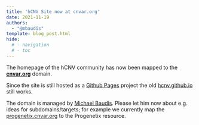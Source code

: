 ```yaml
---
title: 'hCNV Site now at cnvar.org'
date: 2021-11-19
authors:
  - "@mbaudis"
template: blog_post.html
hide:
  # - navigation
  # - toc
---
```


The homepage of the hCNV community has now been mapped to the [**cnvar.org**](https://cnvar.org)
domain.

<!--more-->

Since the site is still hosted as a [Github Pages](https://pages.github.com) project
the old [hcnv.github.io](https://hcnv.github.io) still works.

The domain is managed by [Michael Baudis](https://info.baudisgroup.org/group/Michael_Baudis/).
Please let him now about e.g. ideas for subdomains/targets; for example we currently map
the [progenetix.cnvar.org](https://progenetix.cnvar.org) to the Progenetix resource.
